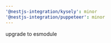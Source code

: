 ```yaml
---
'@nestjs-integration/kysely': minor
'@nestjs-integration/puppeteer': minor
---
```


upgrade to esmodule
